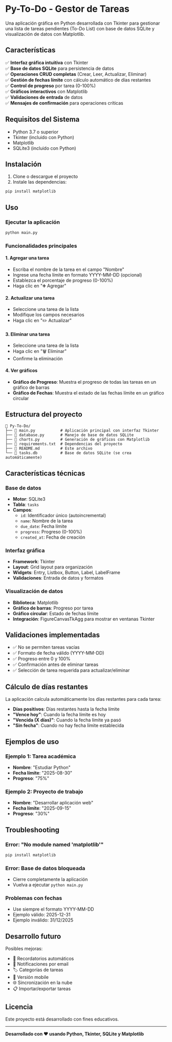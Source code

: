 # Py-To-Do - Gestor de Tareas

Una aplicación gráfica en Python desarrollada con Tkinter para gestionar una lista de tareas pendientes (To-Do List) con base de datos SQLite y visualización de datos con Matplotlib.

## Características

✅ **Interfaz gráfica intuitiva** con Tkinter  
✅ **Base de datos SQLite** para persistencia de datos  
✅ **Operaciones CRUD completas** (Crear, Leer, Actualizar, Eliminar)  
✅ **Gestión de fechas límite** con cálculo automático de días restantes  
✅ **Control de progreso** por tarea (0-100%)  
✅ **Gráficos interactivos** con Matplotlib  
✅ **Validaciones de entrada** de datos  
✅ **Mensajes de confirmación** para operaciones críticas  

## Requisitos del Sistema

- Python 3.7 o superior
- Tkinter (incluido con Python)
- Matplotlib
- SQLite3 (incluido con Python)

## Instalación

1. Clone o descargue el proyecto
2. Instale las dependencias:
```bash
pip install matplotlib
```

## Uso

### Ejecutar la aplicación
```bash
python main.py
```

### Funcionalidades principales

#### 1. Agregar una tarea
- Escriba el nombre de la tarea en el campo "Nombre"
- Ingrese una fecha límite en formato YYYY-MM-DD (opcional)
- Establezca el porcentaje de progreso (0-100%)
- Haga clic en "➕ Agregar"

#### 2. Actualizar una tarea
- Seleccione una tarea de la lista
- Modifique los campos necesarios
- Haga clic en "✏️ Actualizar"

#### 3. Eliminar una tarea
- Seleccione una tarea de la lista
- Haga clic en "🗑️ Eliminar"
- Confirme la eliminación

#### 4. Ver gráficos
- **Gráfico de Progreso**: Muestra el progreso de todas las tareas en un gráfico de barras
- **Gráfico de Fechas**: Muestra el estado de las fechas límite en un gráfico circular

## Estructura del proyecto

```
📁 Py-To-Do/
├── 📄 main.py           # Aplicación principal con interfaz Tkinter
├── 📄 database.py       # Manejo de base de datos SQLite
├── 📄 charts.py         # Generación de gráficos con Matplotlib
├── 📄 requirements.txt  # Dependencias del proyecto
├── 📄 README.md         # Este archivo
└── 📄 tasks.db          # Base de datos SQLite (se crea automáticamente)
```

## Características técnicas

### Base de datos
- **Motor**: SQLite3
- **Tabla**: `tasks`
- **Campos**:
  - `id`: Identificador único (autoincremental)
  - `name`: Nombre de la tarea
  - `due_date`: Fecha límite
  - `progress`: Progreso (0-100%)
  - `created_at`: Fecha de creación

### Interfaz gráfica
- **Framework**: Tkinter
- **Layout**: Grid layout para organización
- **Widgets**: Entry, Listbox, Button, Label, LabelFrame
- **Validaciones**: Entrada de datos y formatos

### Visualización de datos
- **Biblioteca**: Matplotlib
- **Gráfico de barras**: Progreso por tarea
- **Gráfico circular**: Estado de fechas límite
- **Integración**: FigureCanvasTkAgg para mostrar en ventanas Tkinter

## Validaciones implementadas

- ✅ No se permiten tareas vacías
- ✅ Formato de fecha válido (YYYY-MM-DD)
- ✅ Progreso entre 0 y 100%
- ✅ Confirmación antes de eliminar tareas
- ✅ Selección de tarea requerida para actualizar/eliminar

## Cálculo de días restantes

La aplicación calcula automáticamente los días restantes para cada tarea:
- **Días positivos**: Días restantes hasta la fecha límite
- **"Vence hoy"**: Cuando la fecha límite es hoy
- **"Vencida (X días)"**: Cuando la fecha límite ya pasó
- **"Sin fecha"**: Cuando no hay fecha límite establecida

## Ejemplos de uso

### Ejemplo 1: Tarea académica
- **Nombre**: "Estudiar Python"
- **Fecha límite**: "2025-08-30"
- **Progreso**: "75%"

### Ejemplo 2: Proyecto de trabajo
- **Nombre**: "Desarrollar aplicación web"
- **Fecha límite**: "2025-09-15"
- **Progreso**: "30%"

## Troubleshooting

### Error: "No module named 'matplotlib'"
```bash
pip install matplotlib
```

### Error: Base de datos bloqueada
- Cierre completamente la aplicación
- Vuelva a ejecutar `python main.py`

### Problemas con fechas
- Use siempre el formato YYYY-MM-DD
- Ejemplo válido: 2025-12-31
- Ejemplo inválido: 31/12/2025

## Desarrollo futuro

Posibles mejoras:
- 🔄 Recordatorios automáticos
- 📧 Notificaciones por email
- 🏷️ Categorías de tareas
- 📱 Versión mobile
- 🌐 Sincronización en la nube
- 📋 Importar/exportar tareas

## Licencia

Este proyecto está desarrollado con fines educativos.

---
**Desarrollado con ❤️ usando Python, Tkinter, SQLite y Matplotlib**

